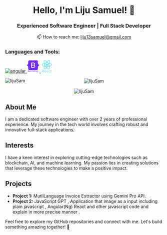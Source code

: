 <!-- Header Section -->
<h1 align="center">Hello, I'm Liju Samuel! 👋</h1>
<h3 align="center">Experienced Software Engineer | Full Stack Developer</h3>

<!-- Contact Information -->
<p align="center">
  📫 How to reach me: <a href="mailto:liju13samuel@gmail.com">liju13samuel@gmail.com</a>
</p>

<!-- Skills Section -->
<h3 align="left">Languages and Tools:</h3>
<p align="left">
  <a href="https://angular.io" target="_blank" rel="noreferrer">
    <img src="https://angular.io/assets/images/logos/angular/angular.svg" alt="angular" width="40" height="40"/>
  </a>
  <a href="https://getbootstrap.com" target="_blank" rel="noreferrer">
    <img src="https://raw.githubusercontent.com/devicons/devicon/master/icons/bootstrap/bootstrap-plain-wordmark.svg" alt="bootstrap" width="40" height="40"/>
  </a>
  <a href="https://reactjs.org/" target="_blank" rel="noreferrer">
    <img src="https://raw.githubusercontent.com/devicons/devicon/master/icons/react/react-original-wordmark.svg" alt="react" width="40" height="40"/>
  </a>
  <!-- Add more icons for your skills -->
</p>

<!-- GitHub Stats Section -->
<p align="center">
  <img align="left" src="https://github-readme-stats.vercel.app/api/top-langs?username=lijuSam&show_icons=true&locale=en&layout=compact" alt="lijuSam" />
</p>

<p align="center">
  <img align="center" src="https://github-readme-stats.vercel.app/api?username=lijuSam&show_icons=true&locale=en" alt="lijuSam" />
</p>

<p align="center">
  <img align="center" src="https://github-readme-streak-stats.herokuapp.com/?user=lijuSam&" alt="lijuSam" />
</p>

<!-- About Me and Interests Section -->
## About Me
I am a dedicated software engineer with over 2 years of professional experience. My journey in the tech world involves crafting robust and innovative full-stack applications.

## Interests
I have a keen interest in exploring cutting-edge technologies such as blockchain, AI, and machine learning. My passion lies in creating solutions that leverage these technologies to make a positive impact.

<!-- Projects Section (Add your projects and descriptions) -->
## Projects
- **Project 1:** MutliLanguage Invoice Extractor using Gemini Pro API.
- **Project 2:** JavaScript GPT , Application that image as a input including plain javascript , Angular(Ng) React and other javascript code and explain in more precise manner .
<!-- Add more projects as needed -->

<!-- Conclusion and Call to Action -->
Feel free to explore my GitHub repositories and connect with me. Let's build something amazing together! 🚀
